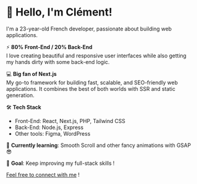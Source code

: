 # 👋 Hello, I'm Clément!

I'm a 23-year-old French developer, passionate about building web applications.

⚡ **80% Front-End / 20% Back-End**  
  I love creating beautiful and responsive user interfaces while also getting my hands dirty with some back-end logic.
  
💻 **Big fan of Next.js**  
  My go-to framework for building fast, scalable, and SEO-friendly web applications. It combines the best of both worlds with SSR and static generation.

🛠️ **Tech Stack**  
  - Front-End: React, Next.js, PHP, Tailwind CSS
  - Back-End: Node.js, Express
  - Other tools: Figma, WordPress
    
🌱 **Currently learning**: Smooth Scroll and other fancy animations with GSAP 😎

🎯 **Goal**: Keep improving my full-stack skills !

[Feel free to connect with me](https://clementpoudree.com/) !
